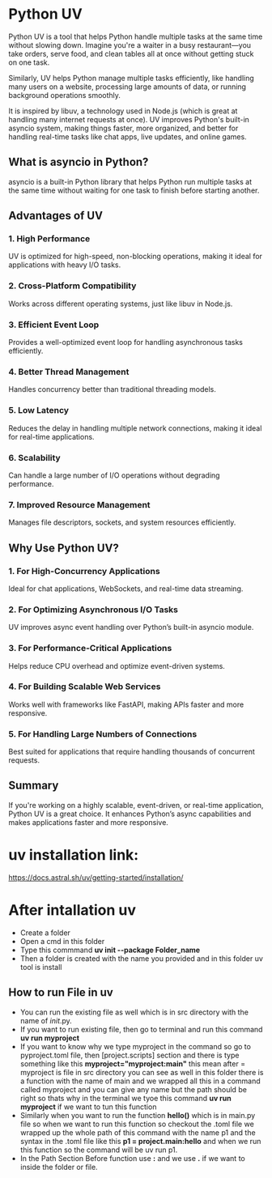 # Python UV
Python UV is a tool that helps Python handle multiple tasks at the same time without slowing down. Imagine you're a waiter in a busy restaurant—you take orders, serve food, and clean tables all at once without getting stuck on one task.

Similarly, UV helps Python manage multiple tasks efficiently, like handling many users on a website, processing large amounts of data, or running background operations smoothly.

It is inspired by libuv, a technology used in Node.js (which is great at handling many internet requests at once). UV improves Python's built-in asyncio system, making things faster, more organized, and better for handling real-time tasks like chat apps, live updates, and online games.

## What is asyncio in Python?

asyncio is a built-in Python library that helps Python run multiple tasks at the same time without waiting for one task to finish before starting another.

## Advantages of UV

### 1. High Performance  
UV is optimized for high-speed, non-blocking operations, making it ideal for applications with heavy I/O tasks.

### 2. Cross-Platform Compatibility
Works across different operating systems, just like libuv in Node.js.

### 3. Efficient Event Loop  
Provides a well-optimized event loop for handling asynchronous tasks efficiently.


### 4. Better Thread Management  
Handles concurrency better than traditional threading models.



### 5. Low Latency 
 Reduces the delay in handling multiple network connections, making it ideal for real-time applications.


### 6. Scalability 
 Can handle a large number of I/O operations without degrading performance.


### 7. Improved Resource Management 
Manages file descriptors, sockets, and system resources efficiently.


## Why Use Python UV?

### 1. For High-Concurrency Applications

Ideal for chat applications, WebSockets, and real-time data streaming.



### 2. For Optimizing Asynchronous I/O Tasks

UV improves async event handling over Python’s built-in asyncio module.



### 3. For Performance-Critical Applications

Helps reduce CPU overhead and optimize event-driven systems.



### 4. For Building Scalable Web Services

Works well with frameworks like FastAPI, making APIs faster and more responsive.



### 5. For Handling Large Numbers of Connections

Best suited for applications that require handling thousands of concurrent requests.

## Summary

If you're working on a highly scalable, event-driven, or real-time application, Python UV is a great choice. It enhances Python’s async capabilities and makes applications faster and more responsive.

# uv installation link:
https://docs.astral.sh/uv/getting-started/installation/

# After intallation uv

* Create a folder
* Open a cmd in this folder
* Type this commmand **uv init --package Folder_name**
* Then a folder is created with the name you provided and in this folder uv tool is install

## How to run File in uv

* You can run the existing file as well which is in src directory with the name of _init_.py.
* If you want to run existing file, then go to terminal and run this command **uv run myproject**
* If you want to know why we type myproject in the command so go to pyproject.toml file, then [project.scripts] section and there is type something like this
  **myproject="myproject:main"** this mean after = myproject is file in src directory you can see as well in this folder there is a function with the name of
  main and we wrapped all this in a command called myproject and you can give any name but the path should be right so thats why in the terminal we tyoe this 
  command **uv run myproject** if we want to tun this function
* Similarly when you want to run the function **hello()** which is in main.py file so when we want to run this function so checkout the .toml file we wrapped up
  the whole path of this command with the name p1 and the syntax in the .toml file like this **p1 = project.main:hello** and when we run this function so the 
  command will be uv run p1.
* In the Path Section Before function use **:** and we use **.** if we want to inside the folder or file.

